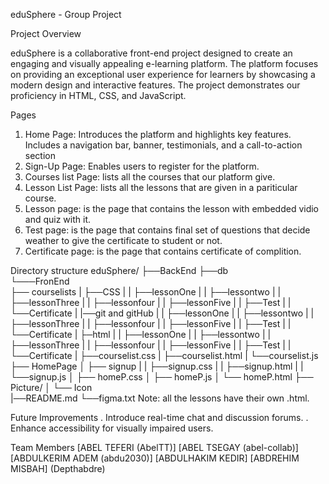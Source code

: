 eduSphere - Group Project

Project Overview

eduSphere is a collaborative front-end project designed to create an engaging and visually appealing e-learning platform.
The platform focuses on providing an exceptional user experience for learners by showcasing a modern design and interactive features.
The project demonstrates our proficiency in HTML, CSS, and JavaScript.

Pages

1. Home Page:
   Introduces the platform and highlights key features.
   Includes a navigation bar, banner, testimonials, and a call-to-action section
2. Sign-Up Page:
   Enables users to register for the platform.
3. Courses list Page:
   lists all the courses that our platform give.
4. Lesson List Page:
   lists all the lessons that are given in a pariticular course.
5. Lesson page:
   is the page that contains the lesson with embedded vidio and quiz with it.
6. Test page:
   is the page that contains final set of questions that decide weather to give the certificate to student or not.
7. Certificate page:
   is the page that contains certificate of complition.

Directory structure
eduSphere/
├──BackEnd
├──db  
 └───FronEnd  
 ├── courselists
| ├──CSS
| | ├──lessonOne
| | ├──lessontwo
| | ├──lessonThree
| | ├──lessonfour
| | ├──lessonFive
| | ├──Test
| | └──Certificate
| |──git and gitHub
| | ├──lessonOne
| | ├──lessontwo
| | ├──lessonThree
| | ├──lessonfour
| | ├──lessonFive
| | ├──Test
| | └──Certificate
| ├─html
| | ├──lessonOne
| | ├──lessontwo
| | ├──lessonThree
| | ├──lessonfour
| | ├──lessonFive
| | ├──Test
| | └──Certificate
| ├──courselist.css
| ├──courselist.html
| └──courselist.js
├── HomePage
│ ├── signup
| | ├──signup.css
| | ├──signup.html
| | └──signup.js
│ ├── homeP.css
│ ├── homeP.js
│ └── homeP.html
├── Picture/
│ └── Icon  
 |──README.md
└──figma.txt
Note: all the lessons have their own .html.

Future Improvements
. Introduce real-time chat and discussion forums.
. Enhance accessibility for visually impaired users.

Team Members
[ABEL TEFERI (AbelTT)]
[ABEL TSEGAY (abel-collab)]
[ABDULKERIM ADEM (abdu2030)]
[ABDULHAKIM KEDIR]
[ABDREHIM MISBAH] (Depthabdre)
